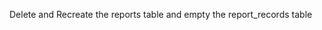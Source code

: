 <!-- - Create the images table (migrate) -->

Delete and Recreate the reports table and empty the report_records table
